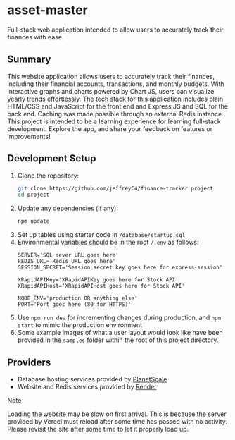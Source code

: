 # asset-master
Full-stack web application intended to allow users to accurately track their finances with ease.

## Summary
This website application allows users to accurately track their finances, including their financial accounts, transactions, and monthly budgets.  With interactive graphs and charts powered by Chart JS, users can visualize yearly trends effortlessly. The tech stack for this application includes plain HTML/CSS and JavaScript for the front end and Express JS and SQL for the back end. Caching was made possible through an external Redis instance. This project is intended to be a learning experience for learning full-stack development. Explore the app, and share your feedback on features or improvements!

## Development Setup
1. Clone the repository:
    ```bash
    git clone https://github.com/jeffreyC4/finance-tracker project
    cd project
    ```
2. Update any dependencies (if any):
    ```bash
    npm update
    ```
3. Set up tables using starter code in `/database/startup.sql`
4. Environmental variables should be in the root `/.env` as follows:
   ```.env
   SERVER='SQL sever URL goes here'
   REDIS_URL='Redis URL goes here'
   SESSION_SECRET='Session secret key goes here for express-session'

   XRapidAPIKey='XRapidAPIKey goes here for Stock API'
   XRapidAPIHost='XRapidAPIHost goes here for Stock API'

   NODE_ENV='production OR anything else'
   PORT='Port goes here (80 for HTTPS)'
   ```
5. Use `npm run dev` for incrementing changes during production, and `npm start` to mimic the production environment
6. Some example images of what a user layout would look like have been provided in the `samples` folder within the root of this project directory.

## Providers
- Database hosting services provided by [PlanetScale](https://planetscale.com/)
- Website and Redis services provided by [Render](https://render.com/)

> [!NOTE]
> Loading the website may be slow on first arrival. This is because the server provided by Vercel must reload after some time has passed with no activity. Please revisit the site after some time to let it properly load up.
